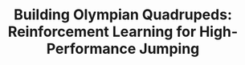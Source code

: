 ---
title: "Building Olympian Quadrupeds: Reinforcement Learning for High-Performance Jumping"
excerpt: "Final project for RL class, attempting to train a policy for high performance jumping for quadrapeds in IsaacLab."
year: "2024"
include_on_website: true
image: "jumping_quadrapeds.gif"
links_to_code: "https://github.com/Aryan-Naveen/IsaacLab/tree/184/anymal_env"
links_to_video: ""
links_to_website: ""
permalink: /portfolio/quadrapeds
---